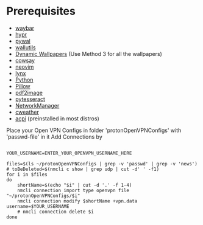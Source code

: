 # Prerequisites

- [waybar](https://github.com/Alexays/Waybar)
- [hypr](https://github.com/hyprwm/Hyprland)
- [pywal](https://github.com/dylanaraps/pywal)
- [wallutils](https://github.com/xyproto/wallutils)
- [Dynamic Wallpapers](https://github.com/saint-13/Linux_Dynamic_Wallpapers) (Use Method 3 for all the wallpapers)
- [cowsay](https://github.com/piuccio/cowsay)
- [neovim](https://github.com/neovim/neovim)
- [lynx](https://lynx.invisible-island.net/)
- [Python](https://www.python.org/)
- [Pillow](https://pypi.org/project/Pillow/)
- [pdf2image](https://pypi.org/project/pdf2image/)
- [pytesseract](https://pypi.org/project/pytesseract/)
- [NetworkManager](https://networkmanager.dev/)
- [cweather](https://github.com/saint-13/Linux_Dynamic_Wallpapers)
- [acpi](https://uefi.org/htmlspecs/ACPI_Spec_6_4_html/) (preinstalled in most distros)

Place your Open VPN Configs in folder 'protonOpenVPNConfigs' with 'passwd-file' in it
Add Connections by

```

YOUR_USERNAME=ENTER_YOUR_OPENVPN_USERNAME_HERE

files=$(ls ~/protonOpenVPNConfigs | grep -v 'passwd' | grep -v 'news')
# toBeDeleted=$(nmcli c show | grep udp | cut -d' ' -f1)
for i in $files
do
	shortName=$(echo "$i" | cut -d '.' -f 1-4)
	nmcli connection import type openvpn file "~/protonOpenVPNConfigs/$i"
	nmcli connection modify $shortName +vpn.data username=$YOUR_USERNAME
	# nmcli connection delete $i
done

```
